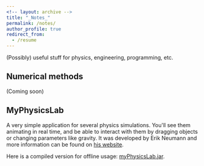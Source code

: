 ```yaml
---
<!-- layout: archive -->
title: "_Notes_"
permalink: /notes/
author_profile: true
redirect_from:
  - /resume
---
```


(Possibly) useful stuff for physics, engineering, programming, etc.

## Numerical methods

(Coming soon)


## MyPhysicsLab

A very simple application for several physics simulations. You'll see them animating in real time, and be able to interact with them by dragging objects or changing parameters like gravity. It was developed by Erik Neumann and more information can be found on [his website](https://www.myphysicslab.com).

Here is a compiled version for offline usage: <a href="{{ base_path }}/files/myPhysicsLab.jar" download="myPhysicsLab.jar" target="_blank">myPhysicsLab.jar</a>.

